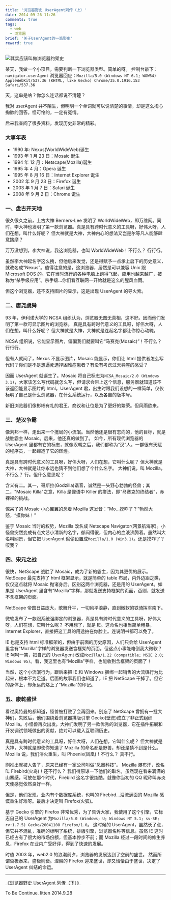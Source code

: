 ```yaml
---
title: '浏览器野史 UserAgent列传（上）'
date: 2014-09-26 11:26
comments: true
tags:
  - web
  - 浏览器
brief: '关于UserAgent的一篇野史'
reward: true
---
```


![其实应该叫做浏览器约架史](/assets/blogImg/browser-history.jpg)

某天，我做一个小项目，需要判断一下浏览器类型。简单的呀。
控制台敲下：`navigator.userAgent`
浏览器回应：`Mozilla/5.0 (Windows NT 6.1; WOW64) AppleWebKit/537.36 (KHTML, like Gecko) Chrome/35.0.1916.153 Safari/537.36`

天，这串是啥？你怎么连话都说不清楚？

我对 userAgent 并不陌生，但明明一个单词就可以说清楚的事情，却是这么掏心掏肺的回答。怪可怜的，一定有冤情。

后来我查阅了很多资料，发现历史非常的精彩。

<!--more-->

### 大事年表

- 1990 年: Nexus(WorldWideWeb)诞生
- 1993 年 1 月 23 日：Mosaic 诞生
- 1994 年 12 月：Netscape(Mozilla)诞生
- 1995 年 4 月：Opera 诞生
- 1995 年 8 月 16 日：Internet Explorer 诞生
- 2002 年 9 月 23 日：Firefox 诞生
- 2003 年 1 月 7 日：Safari 诞生
- 2008 年 9 月 2 日：Chrome 诞生

### 一、盘古开天地

很久很久之前，上古大神 Berners-Lee 发明了 WorldWideWeb，即万维网。同时，李大神也发明了第一款浏览器。真是具有跨时代意义的工具呀，好伟大呀，人们在想，叫什么好呢？
但大神就是大神，大神内心的想法又岂是尔等凡人能够肆意揣摩？

万万没想到，李大神说，我这浏览器，也叫 WorldWideWeb！不行么？
行行行。

虽然李大神起名字这么拽，但他后来发觉，还是得赋予一点承上启下的历史意义，就改名成“Nexus”。值得注意的是，这浏览器，居然是可以兼容 Unix 跟 Microsoft DOS 的。它在当时流行的各种电脑上跑得飞起，应用也越来越广，被称为“杀手级应用”。杀手级…你们看互联网一开始就是这么的腥风血雨。

但这个浏览器，还不支持图片的显示，这是出现 UserAgent 的导火索。

### 二、唐尧虞舜

93 年，伊利诺大学的 NCSA 组织认为，浏览器无图无真相，这不好。因而他们发明了第一款可显示图片的浏览器。
真是具有跨时代意义的工具呀，好伟大呀，人们在想，叫什么好呢？
但大神就是大神，大神就是连起名字都让你惊心动魄。

NCSA 组织说，它能显示图片，偏偏我们就要叫它“马赛克(Mosaic)”！不行么？
行行行。

但有人就问了，Nexus 不显示图片，Mosaic 能显示，你们让 html 提供者怎么写代码？你们是不是想逼死选择困难症患者？有没有考虑过天秤座的感受？

因而 UserAgent 就诞生了。Mosaic 将自己标志为`NCSA_Mosaic/2.0 (Windows 3.1)`，大家该怎么写代码就怎么写，但请求会带上这个信息，服务器就知道该不该返回能显示图片的 html。UserAgent 君，出生时跟我们设想的一样简单，仅仅标明了自己是什么浏览器，在什么系统运行，以及各自的版本号。

新旧浏览器们像彬彬有礼的君王，商议和让位是为了更好的繁荣。但风雨欲来。

### 三、楚汉争霸

像刘邦一样，走出来一个搅局的小流氓。当然他还是很有志向的，他的目标，就是战胜霸主 Mosaic。后来，他还真的做到了。
如今，所有现代浏览器的 UserAgent 里都有它的标志，就像汉朝之后，我们都称为“汉”人。一群很有天赋的程序员，一起缔造了它的辉煌。

真是具有跨时代意义的工具呀，好伟大呀，人们在想，它叫什么呢？
但大神就是大神，大神就是让你永远也猜不到他们想了个什么名字。
大神们说，叫 Mozilla，不行么？
行。但什么意思呢？

含义有二。其一，哥斯拉(Godzilla)谐音，诚然是一头野心勃勃的怪兽；其二，"Mosaic Killa"之意，Killa 是俚语中 Killer 的拼法，即“马赛克的终结者”，赤裸裸的挑战。

惊呆了的 Mosaic 小心翼翼的念着 Mozilla 这发音：“Mo…摸咋了？”勃然大怒，“摸你妹！”

鉴于 Mosaic 当时的权势，Mozilla 改名成 Netscape Navigator(网景航海家)。小怪兽突然变成有点文艺小清新的名字，郁闷得很，但内心的血液沸腾着。虽然叫大名叫网景，但它把 UserAgent 偷偷设置成`Mozilla/1.0 (Win3.1)`。还是摸咋了？咬我？

### 四、宋元之战

很快，NetScape 战胜了 Mosaic，成为了新的霸主，因为其更优的展示。
NetScape 最先支持了 html 框架显示，就是简单的 table 布局，内外边距之类，仅仅这点就将 Mosaic 抛诸身后。区别这两个浏览器，还是用的 UserAgent。如果是 UserAgent 里含有“Mozilla”字样，那就发送支持框架的页面，否则，就发送不含框架的页面。

NetScape 帝国日益庞大，歌舞升平，一切风平浪静，直到微软的铁骑挥军南下。

微软发布了一款跟系统强绑定的浏览器，真是具有跨时代意义的工具呀，好伟大呀，人们在想，它叫什么呢？
不用想了，就是 IE。这命名也相当简单粗暴，Internet Explorer，直接把这工具的用途拍在你脸上。连说明书都可以免了。

IE 也是支持 html 标准框架的，但由于前面的历史原因，人们只会给 UserAgent 里含有“Mozilla”字样的浏览器发送含框架的页面。但这点小事能难倒我大微软？IE 呵呵一笑，把自己的 UserAgent 改成`Mozilla/1.22 (compatible; MSIE 2.0; Windows 95)`。看，我这里也有“Mozilla”字样，也能收到含框架的页面了！

当然，这个小流氓行为，跟后来把 IE 和 Windows 捆绑一起销售的大流氓行为比起来，根本不为足道。后面的故事我们也知道了，IE 把 NetScape 干掉了。但它的身体上，却永远的烙上了“Mozilla”的印记。

### 五、康乾盛世

看过奥特曼的都知道，怪兽被打败了会再回来。别忘了 NetScape 曾拥有一批大神们，失败后，他们围绕着浏览器排版引擎 Gecko(壁虎)成立了非正式组织 Mozilla。小怪兽再次出发。大神们发明了另一款优秀的浏览器，它在插件拓展和开发调试领域做出的贡献，绝对可以载入互联网历史。

真是具有跨时代意义的工具呀，好伟大呀，人们在想，它叫什么呢？
但大神就是大神，大神就是即使你知道了 Mozilla 的命名都是野兽，却还是猜不到是什么。
Mozilla 说，我们浴火重生，叫 Phoenix(凤凰)！不行么？
真不行。

刚推出就被人告了，原来已经有一家公司叫做“凤凰科技”。
Mozilla 瀑布汗，改名叫 Firebird(火鸟)！还不行么？
我们得原谅一下他们的取名，虽然现在看来满满的山寨感，可放在那个时代，Firebird 这名字很炫酷。就像你当初的 QQ 昵称叫赤炎天使感觉依然良好一样。

但是，他们发现，业内有个数据库系统，也叫的 Firebird…泪流满面的 Mozilla 感慨重生好难呀。最后才决定叫 Firefox(火狐)。

基于 Gecko 引擎的 Firefox 非常优秀，为了告诉大家，我使用了这个引擎，它标志自己的 UserAgent 为`Mozilla/5.0 (Windows; U; Windows NT 5.1; sv-SE; rv:1.7.5) Gecko/20041108 Firefox/1.0`。
这时候的 UserAgent，虽然长了点，但它并不混乱，准确的标明了系统，排版引擎，浏览器名称等信息。虽然 IE 这时已经占有了很大的市场份额，但基本停步不前；而 Mozilla 经过一段时间的修生养息，Firefox 在业内广受好评，得到了快速的发展。

时值 2003 年，web2.0 的浪潮前夕，浏览器的发展达到了空前的盛世。
然而所谓否极泰来，盛极则衰。涅槃的 Firefox 迎来盛世，却又恰恰由于盛世，决定了 UserAgent 纠结的命运。

---

[《浏览器野史 UserAgent 列传（下）》](/2014/10/05/history-of-browser-useragent2/)

To Be Continue.
litten 2014.9.28
